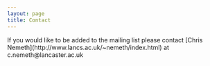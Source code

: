 ```yaml
---
layout: page
title: Contact
---
```


<p class="message">
    If you would like to be added to the mailing list please contact [Chris Nemeth](http://www.lancs.ac.uk/~nemeth/index.html) at c.nemeth@lancaster.ac.uk
</p>

